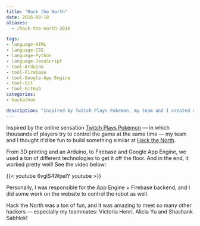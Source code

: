 ```yaml
---
title: "Hack the North"
date: 2016-09-18
aliases:
  - /hack-the-north-2016

tags:
- language-HTML
- language-CSS
- language-Python
- language-JavaScript
- tool-Arduino
- tool-Firebase
- tool-Google-App-Engine
- tool-Git
- tool-GitHub
categories:
- hackathon

description: "Inspired by Twitch Plays Pokemon, my team and I created a little robot car that multiple people could drive around the room with their phones."
---
```


Inspired by the online sensation [Twitch Plays Pokémon](https://en.wikipedia.org/wiki/Twitch_Plays_Pok%C3%A9mon) — in which thousands of players try to control the game at the same time — my team and I thought it'd be fun to build something similar at [Hack the North](http://hackthenorth.com/).

From 3D printing and an Arduino, to Firebase and Google App Engine, we used a ton of different technologies to get it off the floor. And in the end, it worked pretty well! See the video below:

{{< youtube 6vglS4WpelY youtube >}}

Personally, I was responsible for the App Engine + Firebase backend, and I did some work on the website to control the robot as well.

Hack the North was a ton of fun, and it was amazing to meet so many other hackers — especially my teammates: Victoria Henri, Alicia Yu and Shashank Sabhlok!
